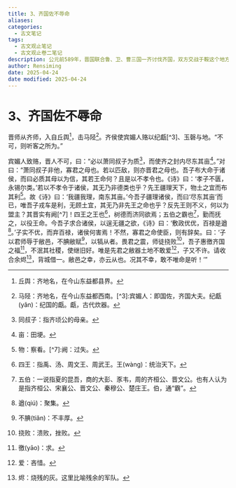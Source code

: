 ```yaml
---
title: 3、齐国佐不辱命
aliases: 
categories:
  - 古文笔记
tags:
  - 古文观止笔记
  - 古文观止卷二笔记
description: 公元前589年，晋国联合鲁、卫、曹三国一齐讨伐齐国，双方交战于鞍这个地方，结果齐国大败。四国联军乘胜追击，一直打到离齐都不远的马陉。齐王见情势不妙，忙派宾媚人找联军讲和。宾媚人刚上来时以财物贿赂晋侯，晋侯不答应，还提出苛刻的条件。宾媚人就以德、孝来劝说晋侯，最后还表示：若晋国一意孤行，齐国将背水一战，抵抗到底，晋侯迫于威势，终于答应讲和。
author: Rensiming
date: 2025-04-24
date modified: 2025-04-24
---
```


# 3、齐国佐不辱命

晋师从齐师，入自丘舆[^1]，击马陉[^2]。齐侯使宾媚人赂以纪甗[^3]、玉磬与地。“不可，则听客之所为。”

宾媚人致赂，晋人不可，曰：“必以萧同叔子为质[^4]，而使齐之封内尽东其亩[^5]。”对曰：“萧同叔子非他，寡君之母也。若以匹敌，则亦晋君之母也。吾子布大命于诸侯，而曰必质其母以为信，其若王命何？且是以不孝令也。《诗》曰：‘孝子不匮，永锡尔类。’若以不孝令于诸侯，其无乃非德类也乎？先王疆理天下，物土之宜而布其利[^6]。故《诗》曰：‘我疆我理，南东其亩。’今吾子疆理诸侯，而曰‘尽东其亩’而已，唯吾子戎车是利，无顾土宜，其无乃非先王之命也乎？反先王则不义，何以为盟主？其晋实有阙[^7]！四王之王也[^8]，树德而济同欲焉；五伯之霸也[^9]，勤而抚之，以役王命。今吾子求合诸侯，以逞无疆之欲，《诗》曰：‘敷政优优，百禄是遒[^10]。’子实不优，而弃百禄，诸侯何害焉！不然，寡君之命使臣，则有辞矣。曰：‘子以君师辱于敝邑，不腆敝赋[^11]，以犒从者。畏君之震，师徒挠败[^12]，吾子惠徼齐国之福[^13]，不泯其社稷，使继旧好。唯是先君之敝器土地不敢爱[^14]，子又不许。请收合余烬[^15]，背城借一。敝邑之幸，亦云从也。况其不幸，敢不唯命是听！’”

[^1]:丘舆：齐地名，在今山东益都县界。

[^2]:马陉：齐地名，在今山东益都西南。[^3]:宾媚人：即国佐，齐国大夫。纪甗(yǎn)：纪国的甗。甗，古代炊器。

[^4]:同叔子：指齐顷公的母亲。

[^5]:亩：田埂。

[^6]:物：察看。[^7]:阙：过失。

[^8]:四王：指禹、汤、周文王、周武王。王(wànɡ)：统治天下。

[^9]:五伯：一说指夏的昆吾，商的大彭、豕韦，周的齐桓公、晋文公。也有人认为是指齐桓公、宋襄公、晋文公、秦穆公、楚庄王。伯，通“霸”。

[^10]:遒(qiú)：聚集。

[^11]:不腆(tiǎn)：不丰厚。

[^12]:挠败：溃败，挫败。

[^13]:徼(yāo)：求。

[^14]:爱：吝惜。

[^15]:烬：烧残的灰。这里比喻残余的军队。
